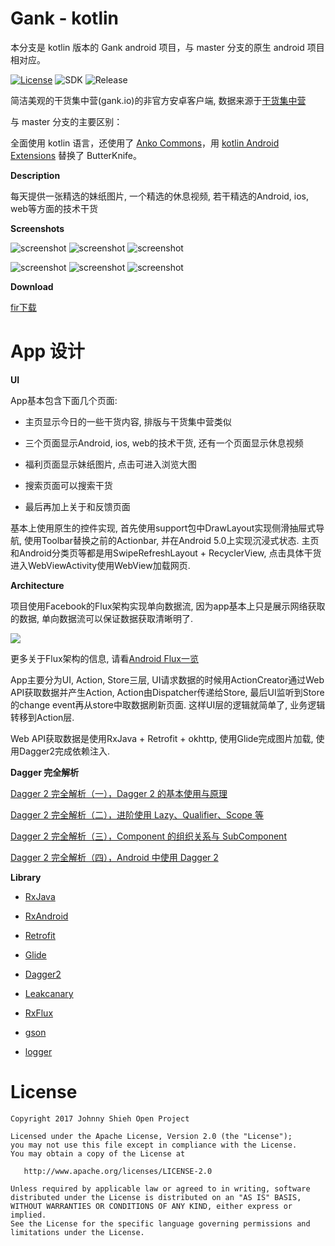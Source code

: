 # Gank - kotlin

本分支是 kotlin 版本的 Gank android 项目，与 master 分支的原生 android 项目相对应。

[![License](https://img.shields.io/badge/License-Apache%202.0-blue.svg)](https://github.com/JohnnyShieh/Gank/blob/master/LICENSE)
![SDK](https://img.shields.io/badge/SDK-19%2B-orange.svg)
![Release](https://img.shields.io/badge/release-v1.1-blue.svg)

简洁美观的干货集中营(gank.io)的非官方安卓客户端, 数据来源于[干货集中营](http://gank.io/)

与 master 分支的主要区别：

全面使用 kotlin 语言，还使用了 [Anko Commons](https://github.com/Kotlin/anko)，用 [kotlin Android Extensions](http://kotlinlang.org/docs/tutorials/android-plugin.html) 替换了 ButterKnife。

**Description**

每天提供一张精选的妹纸图片, 一个精选的休息视频, 若干精选的Android, ios, web等方面的技术干货

**Screenshots**

![screenshot](/screenshots/today.jpg)   ![screenshot](/screenshots/navigation.jpg)   ![screenshot](/screenshots/welfare.jpg)

![screenshot](/screenshots/picture.jpg)   ![screenshot](/screenshots/android.jpg)   ![screenshot](/screenshots/about.jpg)

**Download**

[fir下载](http://fir.im/gankandroidapp)

# App 设计

**UI**

App基本包含下面几个页面:

* 主页显示今日的一些干货内容, 排版与干货集中营类似

* 三个页面显示Android, ios, web的技术干货, 还有一个页面显示休息视频

* 福利页面显示妹纸图片, 点击可进入浏览大图

* 搜索页面可以搜索干货

* 最后再加上关于和反馈页面

基本上使用原生的控件实现, 首先使用support包中DrawLayout实现侧滑抽屉式导航, 使用Toolbar替换之前的Actionbar, 并在Android 5.0上实现沉浸式状态. 主页和Android分类页等都是用SwipeRefreshLayout + RecyclerView, 点击具体干货进入WebViewActivity使用WebView加载网页.

**Architecture**

项目使用Facebook的Flux架构实现单向数据流, 因为app基本上只是展示网络获取的数据, 单向数据流可以保证数据获取清晰明了. 

![](/pic/flux-arch.png)

更多关于Flux架构的信息, 请看[Android Flux一览](http://androidflux.github.io/docs/overview.html#content)

App主要分为UI, Action, Store三层, UI请求数据的时候用ActionCreator通过Web API获取数据并产生Action, Action由Dispatcher传递给Store, 最后UI监听到Store的change event再从store中取数据刷新页面. 这样UI层的逻辑就简单了, 业务逻辑转移到Action层.

Web API获取数据是使用RxJava + Retrofit + okhttp, 使用Glide完成图片加载, 使用Dagger2完成依赖注入.

**Dagger 完全解析**

[Dagger 2 完全解析（一），Dagger 2 的基本使用与原理](http://johnnyshieh.me/posts/dagger-basic/)

[Dagger 2 完全解析（二），进阶使用 Lazy、Qualifier、Scope 等](http://johnnyshieh.me/posts/dagger-advance/)

[Dagger 2 完全解析（三），Component 的组织关系与 SubComponent](http://johnnyshieh.me/posts/dagger-subcomponent/)

[Dagger 2 完全解析（四），Android 中使用 Dagger 2](http://johnnyshieh.me/posts/dagger-use-in-android/)

**Library**

* [RxJava](https://github.com/ReactiveX/RxJava)

* [RxAndroid](https://github.com/ReactiveX/RxAndroid)

* [Retrofit](https://github.com/square/retrofit)

* [Glide](https://github.com/bumptech/glide)

* [Dagger2](https://github.com/google/dagger)

* [Leakcanary](https://github.com/square/leakcanary)

* [RxFlux](https://github.com/JohnnyShieh/RxFlux)

* [gson](https://github.com/google/gson)

* [logger](https://github.com/tianzhijiexian/logger)


# License


    Copyright 2017 Johnny Shieh Open Project

    Licensed under the Apache License, Version 2.0 (the "License");
    you may not use this file except in compliance with the License.
    You may obtain a copy of the License at

       http://www.apache.org/licenses/LICENSE-2.0

    Unless required by applicable law or agreed to in writing, software
    distributed under the License is distributed on an "AS IS" BASIS,
    WITHOUT WARRANTIES OR CONDITIONS OF ANY KIND, either express or implied.
    See the License for the specific language governing permissions and
    limitations under the License.

